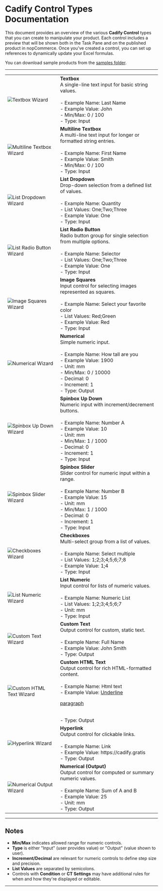# Cadify Control Types Documentation

This document provides an overview of the various **Cadify Control** types that you can create to manipulate your product. Each control includes a preview that will be shown both in the Task Pane and on the published product in nopCommerce. Once you've created a control, you can set up references to dynamically update your Excel formulas.

You can download sample products from the [samples folder](https://github.com/Cadify/Cadify-Light-User-Manual/tree/main/samples).

---

<table>
  <tr>
    <td><img src="https://raw.githubusercontent.com/Cadify/Cadify-Light-User-Manual/main/docs/controls/images/textbox_wizard.png" alt="Textbox Wizard"></td>
    <td><strong>Textbox</strong><br>
      A single-line text input for basic string values.<br><br>
      - Example Name: Last Name<br>
      - Example Value: John<br>
      - Min/Max: 0 / 100<br>
      - Type: Input
    </td>
  </tr>
  <tr>
    <td><img src="https://raw.githubusercontent.com/Cadify/Cadify-Light-User-Manual/main/docs/controls/images/multiline_textbox_wizard.png" alt="Multiline Textbox Wizard"></td>
    <td><strong>Multiline Textbox</strong><br>
      A multi-line text input for longer or formatted string entries.<br><br>
      - Example Name: First Name<br>
      - Example Value: Smith<br>
      - Min/Max: 0 / 100<br>
      - Type: Input
    </td>
  </tr>
  <tr>
    <td><img src="https://raw.githubusercontent.com/Cadify/Cadify-Light-User-Manual/main/docs/controls/images/list_dropdown_wizard.png" alt="List Dropdown Wizard"></td>
    <td><strong>List Dropdown</strong><br>
      Drop-down selection from a defined list of values.<br><br>
      - Example Name: Quantity<br>
      - List Values: One;Two;Three<br>
      - Example Value: One<br>
      - Type: Input
    </td>
  </tr>
  <tr>
    <td><img src="https://raw.githubusercontent.com/Cadify/Cadify-Light-User-Manual/main/docs/controls/images/list_radio_button_wizard.png" alt="List Radio Button Wizard"></td>
    <td><strong>List Radio Button</strong><br>
      Radio button group for single selection from multiple options.<br><br>
      - Example Name: Selector<br>
      - List Values: One;Two;Three<br>
      - Example Value: One<br>
      - Type: Input
    </td>
  </tr>
  <tr>
    <td><img src="https://raw.githubusercontent.com/Cadify/Cadify-Light-User-Manual/main/docs/controls/images/image_squares_wizard.png" alt="Image Squares Wizard"></td>
    <td><strong>Image Squares</strong><br>
      Input control for selecting images represented as squares.<br><br>
      - Example Name: Select your favorite color<br>
      - List Values: Red;Green<br>
      - Example Value: Red<br>
      - Type: Input
    </td>
  </tr>
  <tr>
    <td><img src="https://raw.githubusercontent.com/Cadify/Cadify-Light-User-Manual/main/docs/controls/images/numerical_wizard.png" alt="Numerical Wizard"></td>
    <td><strong>Numerical</strong><br>
      Simple numeric input.<br><br>
      - Example Name: How tall are you<br>
      - Example Value: 1900<br>
      - Unit: mm<br>
      - Min/Max: 0 / 10000<br>
      - Decimal: 0<br>
      - Increment: 1<br>
      - Type: Output
    </td>
  </tr>
  <tr>
    <td><img src="https://raw.githubusercontent.com/Cadify/Cadify-Light-User-Manual/main/docs/controls/images/spinbox_updown_wizard.png" alt="Spinbox Up Down Wizard"></td>
    <td><strong>Spinbox Up Down</strong><br>
      Numeric input with increment/decrement buttons.<br><br>
      - Example Name: Number A<br>
      - Example Value: 10<br>
      - Unit: mm<br>
      - Min/Max: 1 / 1000<br>
      - Decimal: 0<br>
      - Increment: 1<br>
      - Type: Input
    </td>
  </tr>
  <tr>
    <td><img src="https://raw.githubusercontent.com/Cadify/Cadify-Light-User-Manual/main/docs/controls/images/spinbox_slider_wizard.png" alt="Spinbox Slider Wizard"></td>
    <td><strong>Spinbox Slider</strong><br>
      Slider control for numeric input within a range.<br><br>
      - Example Name: Number B<br>
      - Example Value: 15<br>
      - Unit: mm<br>
      - Min/Max: 1 / 1000<br>
      - Decimal: 0<br>
      - Increment: 1<br>
      - Type: Input
    </td>
  </tr>
  <tr>
    <td><img src="https://raw.githubusercontent.com/Cadify/Cadify-Light-User-Manual/main/docs/controls/images/checkboxes_wizard.png" alt="Checkboxes Wizard"></td>
    <td><strong>Checkboxes</strong><br>
      Multi-select group from a list of values.<br><br>
      - Example Name: Select multiple<br>
      - List Values: 1;2;3;4;5;6;7;8<br>
      - Example Value: 1;4<br>
      - Type: Input
    </td>
  </tr>
  <tr>
    <td><img src="https://raw.githubusercontent.com/Cadify/Cadify-Light-User-Manual/main/docs/controls/images/list_numeric_wizard.png" alt="List Numeric Wizard"></td>
    <td><strong>List Numeric</strong><br>
      Input control for lists of numeric values.<br><br>
      - Example Name: Numeric List<br>
      - List Values: 1;2;3;4;5;6;7<br>
      - Unit: mm<br>
      - Type: Input
    </td>
  </tr>
  <tr>
    <td><img src="https://raw.githubusercontent.com/Cadify/Cadify-Light-User-Manual/main/docs/controls/images/custom_text_wizard.png" alt="Custom Text Wizard"></td>
    <td><strong>Custom Text</strong><br>
      Output control for custom, static text.<br><br>
      - Example Name: Full Name<br>
      - Example Value: John Smith<br>
      - Type: Output
    </td>
  </tr>
  <tr>
    <td><img src="https://raw.githubusercontent.com/Cadify/Cadify-Light-User-Manual/main/docs/controls/images/custom_html_text_wizard.png" alt="Custom HTML Text Wizard"></td>
    <td><strong>Custom HTML Text</strong><br>
      Output control for rich HTML-formatted content.<br><br>
      - Example Name: Html text<br>
      - Example Value: <u>Underline</u><u><p>paragraph</p></u><br>
      - Type: Output
    </td>
  </tr>
  <tr>
    <td><img src="https://raw.githubusercontent.com/Cadify/Cadify-Light-User-Manual/main/docs/controls/images/hyperlink_wizard.png" alt="Hyperlink Wizard"></td>
    <td><strong>Hyperlink</strong><br>
      Output control for clickable links.<br><br>
      - Example Name: Link<br>
      - Example Value: https://cadify.gratis<br>
      - Type: Output
    </td>
  </tr>
  <tr>
    <td><img src="https://raw.githubusercontent.com/Cadify/Cadify-Light-User-Manual/main/docs/controls/images/numerical_output_wizard.png" alt="Numerical Output Wizard"></td>
    <td><strong>Numerical (Output)</strong><br>
      Output control for computed or summary numeric values.<br><br>
      - Example Name: Sum of A and B<br>
      - Example Value: 25<br>
      - Unit: mm<br>
      - Type: Output
    </td>
  </tr>
</table>

---

## Notes

- <strong>Min/Max</strong> indicates allowed range for numeric controls.<br>
- <strong>Type</strong> is either "Input" (user provides value) or "Output" (value shown to user).<br>
- <strong>Increment/Decimal</strong> are relevant for numeric controls to define step size and precision.<br>
- <strong>List Values</strong> are separated by semicolons.<br>
- Controls with <strong>Condition</strong> or <strong>CT Settings</strong> may have additional rules for when and how they're displayed or editable.

---